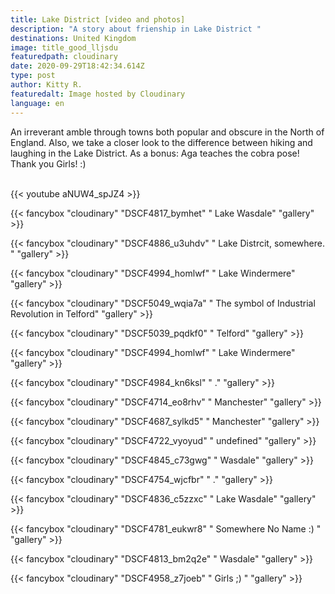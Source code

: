 ```yaml
---
title: Lake District [video and photos]
description: "A story about frienship in Lake District "
destinations: United Kingdom
image: title_good_lljsdu
featuredpath: cloudinary
date: 2020-09-29T18:42:34.614Z
type: post
author: Kitty R.
featuredalt: Image hosted by Cloudinary
language: en
---
```

An irreverant amble through towns both popular and obscure in the North of England. Also, we take a closer look to the difference between hiking and laughing in the Lake District. 
As a bonus: Aga teaches the cobra pose! 
Thank you Girls! :)

<br>{{< youtube aNUW4_spJZ4 >}}</br>

{{< fancybox "cloudinary" "DSCF4817_bymhet" "   Lake Wasdale" "gallery" >}}

{{< fancybox "cloudinary" "DSCF4886_u3uhdv" "   Lake Distrcit, somewhere. " "gallery" >}}

{{< fancybox "cloudinary" "DSCF4994_homlwf" "   Lake Windermere" "gallery" >}}

{{< fancybox "cloudinary" "DSCF5049_wqia7a" "   The symbol of Industrial Revolution in Telford" "gallery" >}}

{{< fancybox "cloudinary" "DSCF5039_pqdkf0" "   Telford" "gallery" >}}

{{< fancybox "cloudinary" "DSCF4994_homlwf" "   Lake Windermere" "gallery" >}}

{{< fancybox "cloudinary" "DSCF4984_kn6ksl" "   ." "gallery" >}}

{{< fancybox "cloudinary" "DSCF4714_eo8rhv" "   Manchester" "gallery" >}}

{{< fancybox "cloudinary" "DSCF4687_sylkd5" "   Manchester" "gallery" >}}

{{< fancybox "cloudinary" "DSCF4722_vyoyud" "   undefined" "gallery" >}}

{{< fancybox "cloudinary" "DSCF4845_c73gwg" "   Wasdale" "gallery" >}}

{{< fancybox "cloudinary" "DSCF4754_wjcfbr" "   ." "gallery" >}}

{{< fancybox "cloudinary" "DSCF4836_c5zzxc" "   Lake Wasdale" "gallery" >}}

{{< fancybox "cloudinary" "DSCF4781_eukwr8" "   Somewhere No Name :) " "gallery" >}}

{{< fancybox "cloudinary" "DSCF4813_bm2q2e" "   Wasdale" "gallery" >}}

{{< fancybox "cloudinary" "DSCF4958_z7joeb" "   Girls ;) " "gallery" >}}